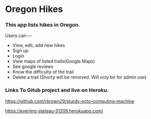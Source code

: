 # Oregon Hikes

### This app lists hikes in Oregon.
Users can--- 
* View, edit, add new hikes
* Sign up
* Login
* View maps of listed trails(Google Maps)
* See google reviews
* Know the difficulty of the trail
* Delete a trail (Shorty will be removed. Will only be for admin use)


### Links To Gitub project and live on Heroku.
 
https://github.com/rbrown29/sturdy-octo-computing-machine

https://evening-plateau-51206.herokuapp.com/

